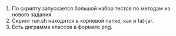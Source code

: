 1. По скрипту запускается большой набор тестов по методам из нового задания.
2. Скрипт run.sh находится в корневой папке, как и fat-jar.
3. Есть диграмма классов в формате png.

